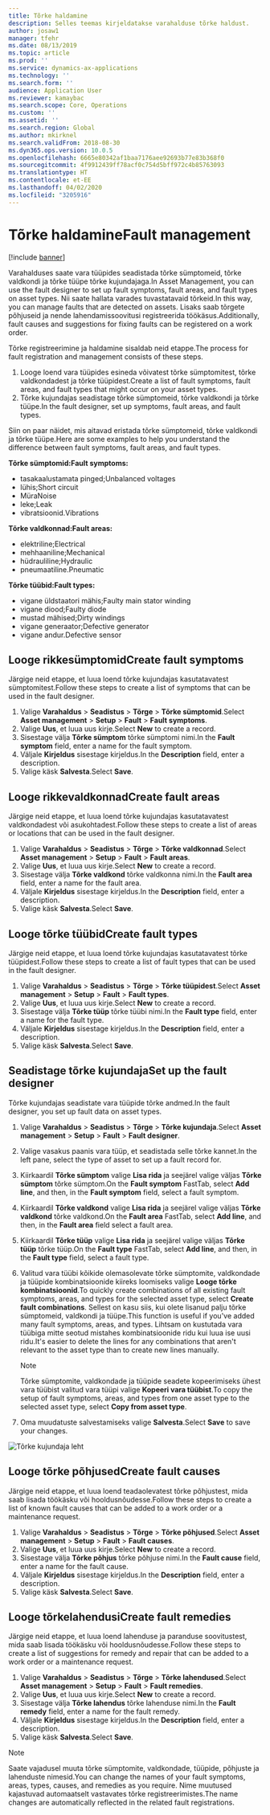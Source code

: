 ```yaml
---
title: Tõrke haldamine
description: Selles teemas kirjeldatakse varahalduse tõrke haldust.
author: josaw1
manager: tfehr
ms.date: 08/13/2019
ms.topic: article
ms.prod: ''
ms.service: dynamics-ax-applications
ms.technology: ''
ms.search.form: ''
audience: Application User
ms.reviewer: kamaybac
ms.search.scope: Core, Operations
ms.custom: ''
ms.assetid: ''
ms.search.region: Global
ms.author: mkirknel
ms.search.validFrom: 2018-08-30
ms.dyn365.ops.version: 10.0.5
ms.openlocfilehash: 6665e80342af1baa7176aee92693b77e83b368f0
ms.sourcegitcommit: 4f9912439ff78acf0c754d5bff972c4b85763093
ms.translationtype: HT
ms.contentlocale: et-EE
ms.lasthandoff: 04/02/2020
ms.locfileid: "3205916"
---
```

# <a name="fault-management"></a><span data-ttu-id="43611-103">Tõrke haldamine</span><span class="sxs-lookup"><span data-stu-id="43611-103">Fault management</span></span>

[!include [banner](../../includes/banner.md)]

 

<span data-ttu-id="43611-104">Varahalduses saate vara tüüpides seadistada tõrke sümptomeid, tõrke valdkondi ja tõrke tüüpe tõrke kujundajaga.</span><span class="sxs-lookup"><span data-stu-id="43611-104">In Asset Management, you can use the fault designer to set up fault symptoms, fault areas, and fault types on asset types.</span></span> <span data-ttu-id="43611-105">Nii saate hallata varades tuvastatavaid tõrkeid.</span><span class="sxs-lookup"><span data-stu-id="43611-105">In this way, you can manage faults that are detected on assets.</span></span> <span data-ttu-id="43611-106">Lisaks saab tõrgete põhjuseid ja nende lahendamissoovitusi registreerida töökäsus.</span><span class="sxs-lookup"><span data-stu-id="43611-106">Additionally, fault causes and suggestions for fixing faults can be registered on a work order.</span></span>

<span data-ttu-id="43611-107">Tõrke registreerimine ja haldamine sisaldab neid etappe.</span><span class="sxs-lookup"><span data-stu-id="43611-107">The process for fault registration and management consists of these steps.</span></span>

1. <span data-ttu-id="43611-108">Looge loend vara tüüpides esineda võivatest tõrke sümptomitest, tõrke valdkondadest ja tõrke tüüpidest.</span><span class="sxs-lookup"><span data-stu-id="43611-108">Create a list of fault symptoms, fault areas, and fault types that might occur on your asset types.</span></span>
2. <span data-ttu-id="43611-109">Tõrke kujundajas seadistage tõrke sümptomeid, tõrke valdkondi ja tõrke tüüpe.</span><span class="sxs-lookup"><span data-stu-id="43611-109">In the fault designer, set up symptoms, fault areas, and fault types.</span></span>

<span data-ttu-id="43611-110">Siin on paar näidet, mis aitavad eristada tõrke sümptomeid, tõrke valdkondi ja tõrke tüüpe.</span><span class="sxs-lookup"><span data-stu-id="43611-110">Here are some examples to help you understand the difference between fault symptoms, fault areas, and fault types.</span></span>

<span data-ttu-id="43611-111">**Tõrke sümptomid:**</span><span class="sxs-lookup"><span data-stu-id="43611-111">**Fault symptoms:**</span></span>

- <span data-ttu-id="43611-112">tasakaalustamata pinged;</span><span class="sxs-lookup"><span data-stu-id="43611-112">Unbalanced voltages</span></span>
- <span data-ttu-id="43611-113">lühis;</span><span class="sxs-lookup"><span data-stu-id="43611-113">Short circuit</span></span>
- <span data-ttu-id="43611-114">Müra</span><span class="sxs-lookup"><span data-stu-id="43611-114">Noise</span></span>
- <span data-ttu-id="43611-115">leke;</span><span class="sxs-lookup"><span data-stu-id="43611-115">Leak</span></span>
- <span data-ttu-id="43611-116">vibratsioonid.</span><span class="sxs-lookup"><span data-stu-id="43611-116">Vibrations</span></span>

<span data-ttu-id="43611-117">**Tõrke valdkonnad:**</span><span class="sxs-lookup"><span data-stu-id="43611-117">**Fault areas:**</span></span>

- <span data-ttu-id="43611-118">elektriline;</span><span class="sxs-lookup"><span data-stu-id="43611-118">Electrical</span></span>
- <span data-ttu-id="43611-119">mehhaaniline;</span><span class="sxs-lookup"><span data-stu-id="43611-119">Mechanical</span></span>
- <span data-ttu-id="43611-120">hüdrauliline;</span><span class="sxs-lookup"><span data-stu-id="43611-120">Hydraulic</span></span>
- <span data-ttu-id="43611-121">pneumaatiline.</span><span class="sxs-lookup"><span data-stu-id="43611-121">Pneumatic</span></span>

<span data-ttu-id="43611-122">**Tõrke tüübid:**</span><span class="sxs-lookup"><span data-stu-id="43611-122">**Fault types:**</span></span>

- <span data-ttu-id="43611-123">vigane üldstaatori mähis;</span><span class="sxs-lookup"><span data-stu-id="43611-123">Faulty main stator winding</span></span>
- <span data-ttu-id="43611-124">vigane diood;</span><span class="sxs-lookup"><span data-stu-id="43611-124">Faulty diode</span></span>
- <span data-ttu-id="43611-125">mustad mähised;</span><span class="sxs-lookup"><span data-stu-id="43611-125">Dirty windings</span></span>
- <span data-ttu-id="43611-126">vigane generaator;</span><span class="sxs-lookup"><span data-stu-id="43611-126">Defective generator</span></span>
- <span data-ttu-id="43611-127">vigane andur.</span><span class="sxs-lookup"><span data-stu-id="43611-127">Defective sensor</span></span>

## <a name="create-fault-symptoms"></a><span data-ttu-id="43611-128">Looge rikkesümptomid</span><span class="sxs-lookup"><span data-stu-id="43611-128">Create fault symptoms</span></span>

<span data-ttu-id="43611-129">Järgige neid etappe, et luua loend tõrke kujundajas kasutatavatest sümptomitest.</span><span class="sxs-lookup"><span data-stu-id="43611-129">Follow these steps to create a list of symptoms that can be used in the fault designer.</span></span>

1. <span data-ttu-id="43611-130">Valige **Varahaldus** \> **Seadistus** \> **Tõrge** \> **Tõrke sümptomid**.</span><span class="sxs-lookup"><span data-stu-id="43611-130">Select **Asset management** \> **Setup** \> **Fault** \> **Fault symptoms**.</span></span>
2. <span data-ttu-id="43611-131">Valige **Uus**, et luua uus kirje.</span><span class="sxs-lookup"><span data-stu-id="43611-131">Select **New** to create a record.</span></span>
3. <span data-ttu-id="43611-132">Sisestage välja **Tõrke sümptom** tõrke sümptomi nimi.</span><span class="sxs-lookup"><span data-stu-id="43611-132">In the **Fault symptom** field, enter a name for the fault symptom.</span></span>
4. <span data-ttu-id="43611-133">Väljale **Kirjeldus** sisestage kirjeldus.</span><span class="sxs-lookup"><span data-stu-id="43611-133">In the **Description** field, enter a description.</span></span>
5. <span data-ttu-id="43611-134">Valige käsk **Salvesta**.</span><span class="sxs-lookup"><span data-stu-id="43611-134">Select **Save**.</span></span>

## <a name="create-fault-areas"></a><span data-ttu-id="43611-135">Looge rikkevaldkonnad</span><span class="sxs-lookup"><span data-stu-id="43611-135">Create fault areas</span></span>

<span data-ttu-id="43611-136">Järgige neid etappe, et luua loend tõrke kujundajas kasutatavatest valdkondadest või asukohtadest.</span><span class="sxs-lookup"><span data-stu-id="43611-136">Follow these steps to create a list of areas or locations that can be used in the fault designer.</span></span>

1. <span data-ttu-id="43611-137">Valige **Varahaldus** \> **Seadistus** \> **Tõrge** \> **Tõrke valdkonnad**.</span><span class="sxs-lookup"><span data-stu-id="43611-137">Select **Asset management** \> **Setup** \> **Fault** \> **Fault areas**.</span></span>
2. <span data-ttu-id="43611-138">Valige **Uus**, et luua uus kirje.</span><span class="sxs-lookup"><span data-stu-id="43611-138">Select **New** to create a record.</span></span>
3. <span data-ttu-id="43611-139">Sisestage välja **Tõrke valdkond** tõrke valdkonna nimi.</span><span class="sxs-lookup"><span data-stu-id="43611-139">In the **Fault area** field, enter a name for the fault area.</span></span>
4. <span data-ttu-id="43611-140">Väljale **Kirjeldus** sisestage kirjeldus.</span><span class="sxs-lookup"><span data-stu-id="43611-140">In the **Description** field, enter a description.</span></span>
5. <span data-ttu-id="43611-141">Valige käsk **Salvesta**.</span><span class="sxs-lookup"><span data-stu-id="43611-141">Select **Save**.</span></span>

## <a name="create-fault-types"></a><span data-ttu-id="43611-142">Looge tõrke tüübid</span><span class="sxs-lookup"><span data-stu-id="43611-142">Create fault types</span></span>

<span data-ttu-id="43611-143">Järgige neid etappe, et luua loend tõrke kujundajas kasutatavatest tõrke tüüpidest.</span><span class="sxs-lookup"><span data-stu-id="43611-143">Follow these steps to create a list of fault types that can be used in the fault designer.</span></span>

1. <span data-ttu-id="43611-144">Valige **Varahaldus** \> **Seadistus** \> **Tõrge** \> **Tõrke tüüpidest**.</span><span class="sxs-lookup"><span data-stu-id="43611-144">Select **Asset management** \> **Setup** \> **Fault** \> **Fault types**.</span></span>
2. <span data-ttu-id="43611-145">Valige **Uus**, et luua uus kirje.</span><span class="sxs-lookup"><span data-stu-id="43611-145">Select **New** to create a record.</span></span>
3. <span data-ttu-id="43611-146">Sisestage välja **Tõrke tüüp** tõrke tüübi nimi.</span><span class="sxs-lookup"><span data-stu-id="43611-146">In the **Fault type** field, enter a name for the fault type.</span></span>
4. <span data-ttu-id="43611-147">Väljale **Kirjeldus** sisestage kirjeldus.</span><span class="sxs-lookup"><span data-stu-id="43611-147">In the **Description** field, enter a description.</span></span>
5. <span data-ttu-id="43611-148">Valige käsk **Salvesta**.</span><span class="sxs-lookup"><span data-stu-id="43611-148">Select **Save**.</span></span>

## <a name="set-up-the-fault-designer"></a><span data-ttu-id="43611-149">Seadistage tõrke kujundaja</span><span class="sxs-lookup"><span data-stu-id="43611-149">Set up the fault designer</span></span>

<span data-ttu-id="43611-150">Tõrke kujundajas seadistate vara tüüpide tõrke andmed.</span><span class="sxs-lookup"><span data-stu-id="43611-150">In the fault designer, you set up fault data on asset types.</span></span>

1. <span data-ttu-id="43611-151">Valige **Varahaldus** \> **Seadistus** \> **Tõrge** \> **Tõrke kujundaja**.</span><span class="sxs-lookup"><span data-stu-id="43611-151">Select **Asset management** \> **Setup** \> **Fault** \> **Fault designer**.</span></span>
2. <span data-ttu-id="43611-152">Valige vasakus paanis vara tüüp, et seadistada selle tõrke kannet.</span><span class="sxs-lookup"><span data-stu-id="43611-152">In the left pane, select the type of asset to set up a fault record for.</span></span>
3. <span data-ttu-id="43611-153">Kiirkaardil **Tõrke sümptom** valige **Lisa rida** ja seejärel valige väljas **Tõrke sümptom** tõrke sümptom.</span><span class="sxs-lookup"><span data-stu-id="43611-153">On the **Fault symptom** FastTab, select **Add line**, and then, in the **Fault symptom** field, select a fault symptom.</span></span>
4. <span data-ttu-id="43611-154">Kiirkaardil **Tõrke valdkond** valige **Lisa rida** ja seejärel valige väljas **Tõrke valdkond** tõrke valdkond.</span><span class="sxs-lookup"><span data-stu-id="43611-154">On the **Fault area** FastTab, select **Add line**, and then, in the **Fault area** field select a fault area.</span></span>
5. <span data-ttu-id="43611-155">Kiirkaardil **Tõrke tüüp** valige **Lisa rida** ja seejärel valige väljas **Tõrke tüüp** tõrke tüüp.</span><span class="sxs-lookup"><span data-stu-id="43611-155">On the **Fault type** FastTab, select **Add line**, and then, in the **Fault type** field, select a fault type.</span></span>
6. <span data-ttu-id="43611-156">Valitud vara tüübi kõikide olemasolevate tõrke sümptomite, valdkondade ja tüüpide kombinatsioonide kiireks loomiseks valige **Looge tõrke kombinatsioonid**.</span><span class="sxs-lookup"><span data-stu-id="43611-156">To quickly create combinations of all existing fault symptoms, areas, and types for the selected asset type, select **Create fault combinations**.</span></span> <span data-ttu-id="43611-157">Sellest on kasu siis, kui olete lisanud palju tõrke sümptomeid, valdkondi ja tüüpe.</span><span class="sxs-lookup"><span data-stu-id="43611-157">This function is useful if you've added many fault symptoms, areas, and types.</span></span> <span data-ttu-id="43611-158">Lihtsam on kustutada vara tüübiga mitte seotud mistahes kombinatsioonide ridu kui luua ise uusi ridu.</span><span class="sxs-lookup"><span data-stu-id="43611-158">It's easier to delete the lines for any combinations that aren't relevant to the asset type than to create new lines manually.</span></span>

    > [!NOTE]
    > <span data-ttu-id="43611-159">Tõrke sümptomite, valdkondade ja tüüpide seadete kopeerimiseks ühest vara tüübist valitud vara tüüpi valige **Kopeeri vara tüübist**.</span><span class="sxs-lookup"><span data-stu-id="43611-159">To copy the setup of fault symptoms, areas, and types from one asset type to the selected asset type, select **Copy from asset type**.</span></span>

7. <span data-ttu-id="43611-160">Oma muudatuste salvestamiseks valige **Salvesta**.</span><span class="sxs-lookup"><span data-stu-id="43611-160">Select **Save** to save your changes.</span></span>

![Tõrke kujundaja leht](media/21-setup-for-work-orders.png)

## <a name="create-fault-causes"></a><span data-ttu-id="43611-162">Looge tõrke põhjused</span><span class="sxs-lookup"><span data-stu-id="43611-162">Create fault causes</span></span>

<span data-ttu-id="43611-163">Järgige neid etappe, et luua loend teadaolevatest tõrke põhjustest, mida saab lisada töökäsku või hooldusnõudesse.</span><span class="sxs-lookup"><span data-stu-id="43611-163">Follow these steps to create a list of known fault causes that can be added to a work order or a maintenance request.</span></span>

1. <span data-ttu-id="43611-164">Valige **Varahaldus** \> **Seadistus** \> **Tõrge** \> **Tõrke põhjused**.</span><span class="sxs-lookup"><span data-stu-id="43611-164">Select **Asset management** \> **Setup** \> **Fault** \> **Fault causes**.</span></span>
2. <span data-ttu-id="43611-165">Valige **Uus**, et luua uus kirje.</span><span class="sxs-lookup"><span data-stu-id="43611-165">Select **New** to create a record.</span></span>
3. <span data-ttu-id="43611-166">Sisestage välja **Tõrke põhjus** tõrke põhjuse nimi.</span><span class="sxs-lookup"><span data-stu-id="43611-166">In the **Fault cause** field, enter a name for the fault cause.</span></span>
4. <span data-ttu-id="43611-167">Väljale **Kirjeldus** sisestage kirjeldus.</span><span class="sxs-lookup"><span data-stu-id="43611-167">In the **Description** field, enter a description.</span></span>
5. <span data-ttu-id="43611-168">Valige käsk **Salvesta**.</span><span class="sxs-lookup"><span data-stu-id="43611-168">Select **Save**.</span></span>

## <a name="create-fault-remedies"></a><span data-ttu-id="43611-169">Looge tõrkelahendusi</span><span class="sxs-lookup"><span data-stu-id="43611-169">Create fault remedies</span></span>

<span data-ttu-id="43611-170">Järgige neid etappe, et luua loend lahenduse ja paranduse soovitustest, mida saab lisada töökäsku või hooldusnõudesse.</span><span class="sxs-lookup"><span data-stu-id="43611-170">Follow these steps to create a list of suggestions for remedy and repair that can be added to a work order or a maintenance request.</span></span>

1. <span data-ttu-id="43611-171">Valige **Varahaldus** \> **Seadistus** \> **Tõrge** \> **Tõrke lahendused**.</span><span class="sxs-lookup"><span data-stu-id="43611-171">Select **Asset management** \> **Setup** \> **Fault** \> **Fault remedies**.</span></span>
2. <span data-ttu-id="43611-172">Valige **Uus**, et luua uus kirje.</span><span class="sxs-lookup"><span data-stu-id="43611-172">Select **New** to create a record.</span></span>
3. <span data-ttu-id="43611-173">Sisestage välja **Tõrke lahendus** tõrke lahenduse nimi.</span><span class="sxs-lookup"><span data-stu-id="43611-173">In the **Fault remedy** field, enter a name for the fault remedy.</span></span>
4. <span data-ttu-id="43611-174">Väljale **Kirjeldus** sisestage kirjeldus.</span><span class="sxs-lookup"><span data-stu-id="43611-174">In the **Description** field, enter a description.</span></span>
5. <span data-ttu-id="43611-175">Valige käsk **Salvesta**.</span><span class="sxs-lookup"><span data-stu-id="43611-175">Select **Save**.</span></span>

> [!NOTE]
> <span data-ttu-id="43611-176">Saate vajadusel muuta tõrke sümptomite, valdkondade, tüüpide, põhjuste ja lahenduste nimesid.</span><span class="sxs-lookup"><span data-stu-id="43611-176">You can change the names of your fault symptoms, areas, types, causes, and remedies as you require.</span></span> <span data-ttu-id="43611-177">Nime muutused kajastuvad automaatselt vastavates tõrke registreerimistes.</span><span class="sxs-lookup"><span data-stu-id="43611-177">The name changes are automatically reflected in the related fault registrations.</span></span>
